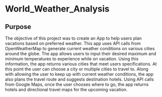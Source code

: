 # World_Weather_Analysis
## Purpose
The objective of this project was to create an App to help users plan vacations based on preferred weather.  This app uses API calls from OpenWeatherMap to generate current weather conditions on various cities around the globe.  The app allows users to input their desired maximum and minimum temperatures to experience while on vacation.  Using this information, the app returns various cities that meet users specifications.  At this point the user can choose a city or multiple cities to travel to.  Along with allowing the user to keep up with current weather conditions, the app also plans the travel route and suggests destination hotels.   Using API calls from Google Maps, once the user chooses where to go, the app returns hotels and directional travel maps for the upcoming vacation. 
